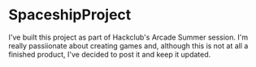 # SpaceshipProject

I've built this project as part of Hackclub's Arcade Summer session. I'm really passiionate about creating games and, although this is not at all a finished product, I've decided to post it and keep it updated.
